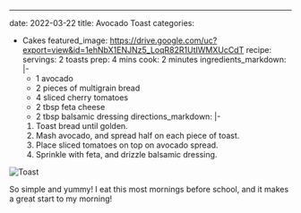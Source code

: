 ---
date: 2022-03-22
title: Avocado Toast
categories:
  - Cakes
featured_image: https://drive.google.com/uc?export=view&id=1ehNbX1ENJNz5_LoqR82R1UtIWMXUcCdT
recipe:
  servings: 2 toasts
  prep: 4 mins
  cook: 2 minutes
  ingredients_markdown: |-
    * 1 avocado
    * 2 pieces of multigrain bread
    * 4 sliced cherry tomatoes
    * 2 tbsp feta cheese
    * 2 tbsp balsamic dressing
  directions_markdown: |-
    1. Toast bread until golden.
    2. Mash avocado, and spread half on each piece of toast.
    3. Place sliced tomatoes on top on avocado spread.
    4. Sprinkle with feta, and drizzle balsamic dressing.

![Toast](https://drive.google.com/uc?export=view&id=1QpqmXs0iQS-5N1pWaVXFxgmAd3OUQP8M)

So simple and yummy! I eat this most mornings before school, and it makes a great start to my morning!
